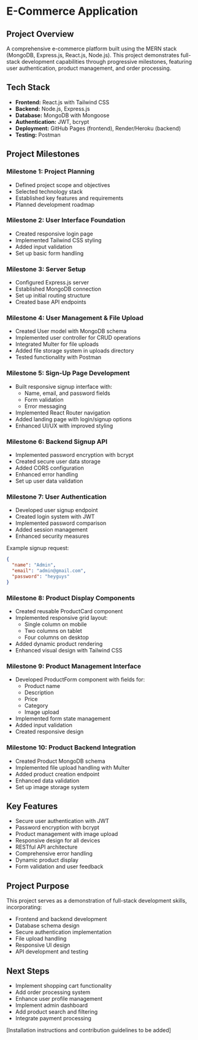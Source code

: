 # E-Commerce Application

## Project Overview

A comprehensive e-commerce platform built using the MERN stack (MongoDB, Express.js, React.js, Node.js). This project demonstrates full-stack development capabilities through progressive milestones, featuring user authentication, product management, and order processing.

## Tech Stack

- **Frontend:** React.js with Tailwind CSS
- **Backend:** Node.js, Express.js
- **Database:** MongoDB with Mongoose
- **Authentication:** JWT, bcrypt
- **Deployment:** GitHub Pages (frontend), Render/Heroku (backend)
- **Testing:** Postman

## Project Milestones

### Milestone 1: Project Planning
- Defined project scope and objectives
- Selected technology stack
- Established key features and requirements
- Planned development roadmap

### Milestone 2: User Interface Foundation
- Created responsive login page
- Implemented Tailwind CSS styling
- Added input validation
- Set up basic form handling

### Milestone 3: Server Setup
- Configured Express.js server
- Established MongoDB connection
- Set up initial routing structure
- Created base API endpoints

### Milestone 4: User Management & File Upload
- Created User model with MongoDB schema
- Implemented user controller for CRUD operations
- Integrated Multer for file uploads
- Added file storage system in uploads directory
- Tested functionality with Postman

### Milestone 5: Sign-Up Page Development
- Built responsive signup interface with:
  - Name, email, and password fields
  - Form validation
  - Error messaging
- Implemented React Router navigation
- Added landing page with login/signup options
- Enhanced UI/UX with improved styling

### Milestone 6: Backend Signup API
- Implemented password encryption with bcrypt
- Created secure user data storage
- Added CORS configuration
- Enhanced error handling
- Set up user data validation

### Milestone 7: User Authentication
- Developed user signup endpoint
- Created login system with JWT
- Implemented password comparison
- Added session management
- Enhanced security measures

Example signup request:
```json
{
  "name": "Admin",
  "email": "admin@gmail.com",
  "password": "heyguys"
}
```

### Milestone 8: Product Display Components
- Created reusable ProductCard component
- Implemented responsive grid layout:
  - Single column on mobile
  - Two columns on tablet
  - Four columns on desktop
- Added dynamic product rendering
- Enhanced visual design with Tailwind CSS

### Milestone 9: Product Management Interface
- Developed ProductForm component with fields for:
  - Product name
  - Description
  - Price
  - Category
  - Image upload
- Implemented form state management
- Added input validation
- Created responsive design

### Milestone 10: Product Backend Integration
- Created Product MongoDB schema
- Implemented file upload handling with Multer
- Added product creation endpoint
- Enhanced data validation
- Set up image storage system

## Key Features

- Secure user authentication with JWT
- Password encryption with bcrypt
- Product management with image upload
- Responsive design for all devices
- RESTful API architecture
- Comprehensive error handling
- Dynamic product display
- Form validation and user feedback

## Project Purpose

This project serves as a demonstration of full-stack development skills, incorporating:
- Frontend and backend development
- Database schema design
- Secure authentication implementation
- File upload handling
- Responsive UI design
- API development and testing

## Next Steps

- Implement shopping cart functionality
- Add order processing system
- Enhance user profile management
- Implement admin dashboard
- Add product search and filtering
- Integrate payment processing

[Installation instructions and contribution guidelines to be added]